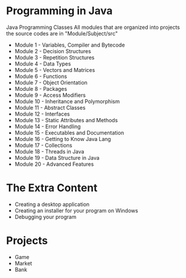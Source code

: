 # Programming in Java
Java Programming Classes
All modules that are organized into projects<br/>
the source codes are in "Module/Subject/src"<br/>

- Module 1 - Variables, Compiler and Bytecode<br/>
- Module 2 - Decision Structures<br/>
- Module 3 - Repetition Structures<br/>
- Module 4 - Data Types<br/>
- Module 5 - Vectors and Matrices<br/>
- Module 6 - Functions<br/>
- Module 7 - Object Orientation<br/>
- Module 8 - Packages<br/>
- Module 9 - Access Modifiers<br/>
- Module 10 - Inheritance and Polymorphism<br/>
- Module 11 - Abstract Classes<br/>
- Module 12 - Interfaces<br/>
- Module 13 - Static Attributes and Methods<br/>
- Module 14 - Error Handling<br/>
- Module 15 - Executables and Documentation<br/>
- Module 16 - Getting to Know Java Lang<br/>
- Module 17 - Collections<br/>
- Module 18 - Threads in Java<br/>
- Module 19 - Data Structure in Java<br/>
- Module 20 - Advanced Features<br/>

# The Extra Content<br/> 
- Creating a desktop application<br/>
- Creating an installer for your program on Windows<br/>
- Debugging your program<br/>

# Projects
- Game
- Market
- Bank
